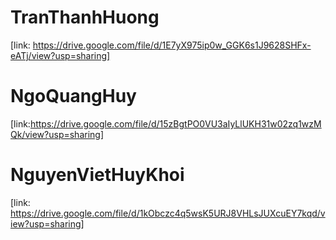 
# TranThanhHuong 
[link: https://drive.google.com/file/d/1E7yX975ip0w_GGK6s1J9628SHFx-eATj/view?usp=sharing]

# NgoQuangHuy 
[link:https://drive.google.com/file/d/15zBgtPO0VU3aIyLlUKH31w02zq1wzMQk/view?usp=sharing]

# NguyenVietHuyKhoi 
[link: https://drive.google.com/file/d/1kObczc4q5wsK5URJ8VHLsJUXcuEY7kqd/view?usp=sharing]